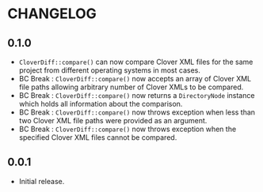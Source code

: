 # CHANGELOG

## 0.1.0

 * `CloverDiff::compare()` can now compare Clover XML files for the same project from different operating systems in most cases.
 * BC Break : `CloverDiff::compare()` now accepts an array of Clover XML file paths allowing arbitrary number of Clover XMLs to be compared.
 * BC Break : `CloverDiff::compare()` now returns a `DirectoryNode` instance which holds all information about the comparison.
 * BC Break : `CloverDiff::compare()` now throws exception when less than two Clover XML file paths were provided as an argument.
 * BC Break : `CloverDiff::compare()` now throws exception when the specified Clover XML files cannot be compared.

## 0.0.1

 * Initial release.
